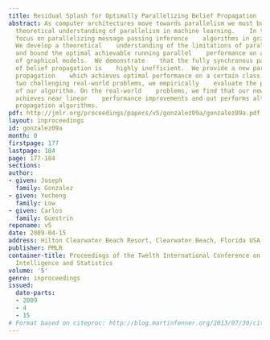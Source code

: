 ```yaml
---
title: Residual Splash for Optimally Parallelizing Belief Propagation
abstract: As computer architectures move towards parallelism we must build a    new
  theoretical understanding of parallelism in machine learning.    In this paper we
  focus on parallelizing message passing inference    algorithms in graphical models.
  We develop a theoretical    understanding of the limitations of parallelism in belief    propagation
  and bound the optimal achievable running parallel    performance on a certain class
  of graphical models.  We demonstrate    that the fully synchronous parallelization
  of belief propagation is    highly inefficient.  We provide a new parallel belief
  propagation    which achieves optimal performance on a certain class of graphical    models.  Using
  two challenging real-world problems, we empirically    evaluate the performance
  of our algorithm. On the real-world    problems, we find that our new algorithm
  achieves near linear    performance improvements and out performs alternative parallel    belief
  propagation algorithms.
pdf: http://jmlr.org/proceedings/papers/v5/gonzalez09a/gonzalez09a.pdf
layout: inproceedings
id: gonzalez09a
month: 0
firstpage: 177
lastpage: 184
page: 177-184
sections: 
author:
- given: Joseph
  family: Gonzalez
- given: Yucheng
  family: Low
- given: Carlos
  family: Guestrin
reponame: v5
date: 2009-04-15
address: Hilton Clearwater Beach Resort, Clearwater Beach, Florida USA
publisher: PMLR
container-title: Proceedings of the Twelth International Conference on Artificial
  Intelligence and Statistics
volume: '5'
genre: inproceedings
issued:
  date-parts:
  - 2009
  - 4
  - 15
# Format based on citeproc: http://blog.martinfenner.org/2013/07/30/citeproc-yaml-for-bibliographies/
---
```

